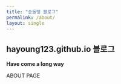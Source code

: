```yaml
---
title: "송돌멩 블로그"
permalink: /about/
layout: single
---
```


## hayoung123.github.io 블로그

<strong>Have come a long way</strong>

ABOUT PAGE